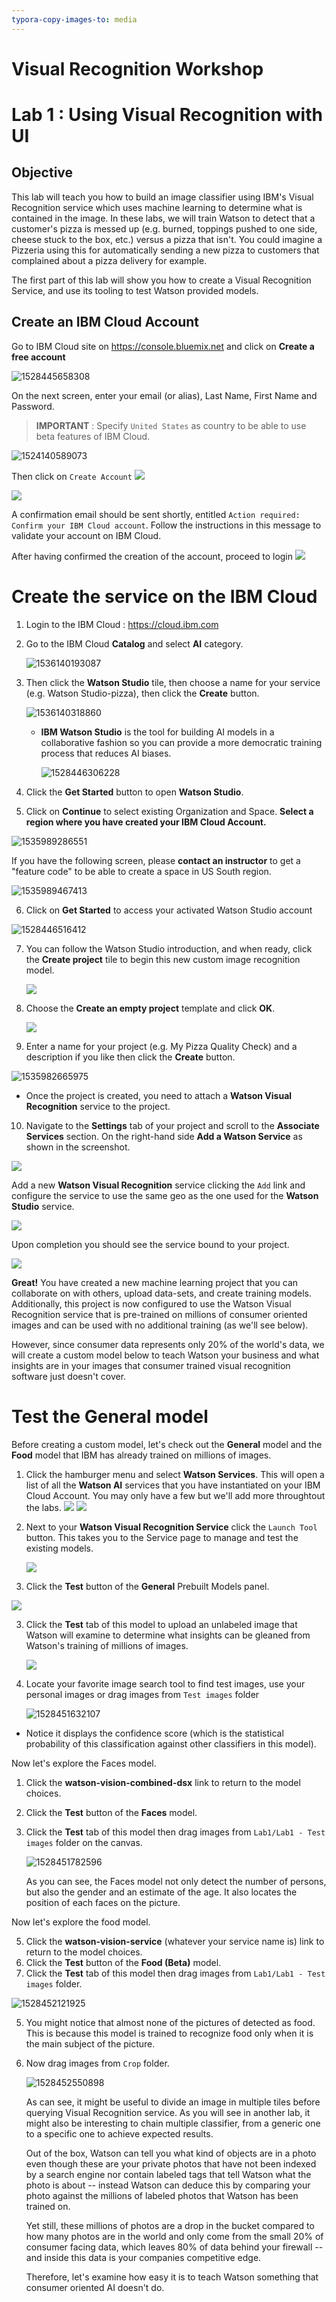 ```yaml
---
typora-copy-images-to: media
---
```


Visual Recognition Workshop
========

Lab 1 : Using Visual Recognition with UI
========

Objective
---------

This lab will teach you how to build an image classifier using IBM's Visual Recognition service which uses machine learning to determine what is contained in the image. In these labs, we will
train Watson to detect that a customer's pizza is messed up (e.g. burned, toppings pushed to one side, cheese stuck to the box, etc.) versus a pizza that isn't. You could imagine a Pizzeria using this for
automatically sending a new pizza to customers that complained about a pizza delivery for example.

The first part of this lab will show you how to create a Visual Recognition Service, and use its tooling to test Watson provided models.

## Create an IBM Cloud Account

Go to IBM Cloud site on https://console.bluemix.net and click on **Create a free account**

![1528445658308](media/1528445658308.png)

On the next screen, enter your email (or alias), Last Name, First Name and Password.



> **IMPORTANT** : Specify `United States` as country to be able to use beta features of IBM Cloud.



![1524140589073](media/1524140589073.png)

Then click on  `Create Account` ![](media/markdown-img-paste-20180407161910216.png)

![](media/markdown-img-paste-20180407162020834.png)

A confirmation email should be sent shortly, entitled `Action required: Confirm your IBM Cloud account`. Follow the instructions in this message to validate your account on IBM Cloud.

After having confirmed the creation of the account, proceed to login ![](media/markdown-img-paste-20180407182743424.png)


Create the service on the IBM Cloud
===================================

1. Login to the IBM Cloud : https://cloud.ibm.com

2. Go to the IBM Cloud **Catalog** and select **AI** category.

    ![1536140193087](media/1536140193087.png)

3. Then click the **Watson Studio** tile, then choose a name for your service (e.g. Watson Studio-pizza), then click the **Create** button.

    ![1536140318860](media/1536140318860.png)

    - **IBM Watson Studio** is the tool for building AI models in a collaborative fashion so you can provide a more democratic training process that reduces AI biases.

        ![1528446306228](media/1528446306228.png)

4. Click the **Get Started** button to open **Watson Studio**.

5. Click on **Continue** to select existing Organization and Space. **Select a region where you have created your IBM Cloud Account.**

  ![1535989286551](media/1535989286551.png)

  If you have the following screen, please **contact an instructor** to get a "feature code" to be able to create a space in US South region.

  ![1535989467413](media/1535989467413.png)

6. Click on **Get Started** to access your activated Watson Studio account

  ![1528446516412](media/1528446516412.png)

7. You can follow the Watson Studio introduction, and when ready, click the **Create project** tile to begin this new custom image recognition model.

    ![](assets/markdown-img-paste-20200105170212512.png)

8. Choose the **Create an empty project** template and click **OK**.

    ![](assets/markdown-img-paste-20200105170249829.png)

9. Enter a name for your project (e.g. My Pizza Quality Check) and a description if you like then click the **Create** button.

  ![1535982665975](media/1535982665975.png)

  -   Once the project is created, you need to attach a **Watson Visual Recognition** service to the project.

10. Navigate to the **Settings** tab of your project and scroll to the **Associate Services** section. On the right-hand side **Add a Watson Service** as shown in the screenshot.

  ![](assets/markdown-img-paste-20200105170609383.png)

Add a new **Watson Visual Recognition** service clicking the `Add` link and configure the service to use the same geo as the one used for the **Watson Studio** service.  

  ![](assets/markdown-img-paste-20200105172058119.png)

Upon completion you should see the service bound to your project.

  ![](assets/markdown-img-paste-20200105172225310.png)

**Great!** You have created a new machine learning project that you can collaborate on with others, upload data-sets, and create training models. Additionally, this project is now configured to use the Watson
Visual Recognition service that is pre-trained on millions of consumer oriented images and can be used with no additional training (as we'll see below).

However, since consumer data represents only 20% of the world's data, we will create a custom model below to teach Watson your business and what insights are in your images that consumer trained visual recognition software just doesn't cover.

Test the General model
======================

Before creating a custom model, let's check out the **General** model and the **Food** model that IBM has already trained on millions of images.

1. Click the hamburger menu and select **Watson Services**. This will open a list of all the **Watson AI** services that you have instantiated on your IBM Cloud Account. You may only have a few but we'll add more throughtout the labs.
  ![](assets/markdown-img-paste-20200105172600815.png)
  ![](assets/markdown-img-paste-20200105172752222.png)

2. Next to your **Watson Visual Recognition Service** click the `Launch Tool`  button. This takes you to the Service page to manage and test the existing models.

    ![](assets/markdown-img-paste-20200105173053236.png)

2. Click the **Test** button of the **General** Prebuilt Models panel.

  ![](assets/markdown-img-paste-20200105173116596.png)

3. Click the **Test** tab of this model to upload an unlabeled image that Watson will examine to determine what insights can be gleaned from Watson's training of millions of images.

    ![](./media/image7.png)

4. Locate your favorite image search tool to find test images, use your personal images or drag images from `Test images` folder

    ![1528451632107](media/1528451632107.png)

-   Notice it displays the confidence score (which is the statistical probability of this classification against other classifiers in this model).

Now let's explore the Faces model.

1. Click the **watson-vision-combined-dsx** link to return to the model choices.

2. Click the **Test** button of the **Faces** model.

3. Click the **Test** tab of this model then drag images from `Lab1/Lab1 - Test images` folder on the canvas.

   ![1528451782596](media/1528451782596.png)

   As you can see, the Faces model not only detect the number of persons, but also the gender and an estimate of the age. It also locates the position of each faces on the picture.

Now let's explore the food model.

5.  Click the **watson-vision-service** (whatever your service name is) link to return to the model choices.
6.  Click the **Test** button of the **Food (Beta)** model.
7.  Click the **Test** tab of this model then  drag images from `Lab1/Lab1 - Test images` folder.

![1528452121925](media/1528452121925.png)

5. You might notice that almost none of the pictures of detected as food. This is because this model is trained to recognize food only when it is the main subject of the picture.

6. Now  drag images from `Crop` folder.

    ![1528452550898](media/1528452550898.png)

    As can see, it might be useful to divide an image in multiple tiles before querying Visual Recognition service.  As you will see in another lab, it might also be interesting to chain multiple classifier, from a generic one to a specific one to achieve expected results.



    Out of the box, Watson can tell you what kind of objects are in a photo even though these are your private photos that have not been indexed by a search engine nor contain labeled tags that tell Watson what the photo is about -- instead Watson can deduce this by comparing your photo against the millions of labeled photos that Watson has been trained on.



    Yet still, these millions of photos are a drop in the bucket compared to how many photos are in the world and only come from the small 20% of consumer facing data, which leaves 80% of data behind your firewall -- and inside this data is your companies competitive edge.



    Therefore, let's examine how easy it is to teach Watson something that consumer oriented AI doesn't do.
